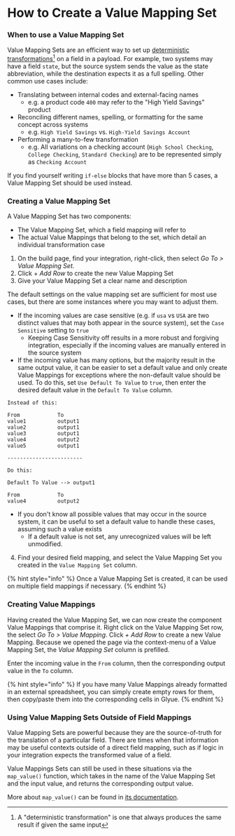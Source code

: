 # How to Create a Value Mapping Set

### When to use a Value Mapping Set

Value Mapping Sets are an efficient way to set up [deterministic transformations](#user-content-fn-1)[^1] on a field in a payload. For example, two systems may have a field `state`, but the source system sends the value as the state abbreviation, while the destination expects it as a full spelling. Other common use cases include:

* Translating between internal codes and external-facing names&#x20;
  * e.g. a product code `400` may refer to the "High Yield Savings" product
* Reconciling different names, spelling, or formatting for the same concept across systems
  * e.g. `High Yield Savings` vs. `High-Yield Savings Account`
* Performing a many-to-few transformation
  * e.g. All variations on a checking account (`High School Checking`, `College Checking`, `Standard Checking`) are to be represented simply as `Checking Account`

If you find yourself writing `if-else` blocks that have more than 5 cases, a Value Mapping Set should be used instead.

### Creating a Value Mapping Set

A Value Mapping Set has two components:

* The Value Mapping Set, which a field mapping will refer to
* The actual Value Mappings that belong to the set, which detail an individual transformation case

1. On the build page, find your integration, right-click, then select _Go To > Value Mapping Set._
2. Click + _Add Row_ to create the new Value Mapping Set
3. Give your Value Mapping Set a clear name and description

The default settings on the value mapping set are sufficient for most use cases, but there are some instances where you may want to adjust them.

* If the incoming values are case sensitive (e.g. if `usa` vs `USA` are two distinct values that may both appear in the source system), set the `Case Sensitive` setting to `true`
  * Keeping Case Sensitivity off results in a more robust and forgiving integration, especially if the incoming values are manually entered in the source system
* If the incoming value has many options, but the majority result in the same output value, it can be easier to set a default value and only create Value Mappings for exceptions where the non-default value should be used. To do this, set `Use Default To Value` to `true`, then enter the desired default value in the `Default To Value` column.

```
Instead of this: 

From            To
value1          output1
value2          output1
value3          output1
value4          output2
value5          output1

------------------------

Do this:

Default To Value --> output1

From            To
value4          output2      
```

* If you don't know all possible values that may occur in the source system, it can be useful to set a default value to handle these cases, assuming such a value exists
  * If a default value is not set, any unrecognized values will be left unmodified.



4. Find your desired field mapping, and select the Value Mapping Set you created in the `Value Mapping Set` column.

{% hint style="info" %}
Once a Value Mapping Set is created, it can be used on multiple field mappings if necessary.
{% endhint %}

### Creating Value Mappings

Having created the Value Mapping Set, we can now create the component Value Mappings that comprise it. Right click on the Value Mapping Set row, the select _Go To > Value Mapping_. Click _+ Add Row_ to create a new Value Mapping. Because we opened the page via the context-menu of a Value Mapping Set, the _Value Mapping Set_ column is prefilled.

Enter the incoming value in the `From` column, then the corresponding output value in the `To` column.&#x20;

{% hint style="info" %}
If you have many Value Mappings already formatted in an external spreadsheet, you can simply create empty rows for them, then copy/paste them into the corresponding cells in Glyue.
{% endhint %}

### Using Value Mapping Sets Outside of Field Mappings

Value Mapping Sets are powerful because they are the source-of-truth for the translation of a particular field. There are times when that information may be useful contexts outside of a direct field mapping, such as if logic in your integration expects the transformed value of a field.

Value Mappings Sets can still be used in these situations via the `map_value()` function, which takes in the name of the Value Mapping Set and the input value, and returns the corresponding output value.&#x20;

More about `map_value()` can be found in [its documentation](../glyue-technical-reference/special\_functions/#map\_value).

[^1]: A "deterministic transformation" is one that always produces the same result if given the same input
